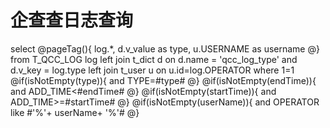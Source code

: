 企查查日志查询
===
select
@pageTag(){
    log.*,
    d.v_value as type,
    u.USERNAME as username
@}
from T_QCC_LOG log 
left join t_dict d on d.name = 'qcc_log_type' and d.v_key = log.type
left join t_user u on u.id=log.OPERATOR
where 1=1
@if(isNotEmpty(type)){
    and TYPE=#type#
@}
@if(isNotEmpty(endTime)){
    and ADD_TIME<#endTime#
@}
@if(isNotEmpty(startTime)){
    and ADD_TIME>=#startTime#
@}
@if(isNotEmpty(userName)){
    and OPERATOR like #'%'+ userName+ '%'#
@}




